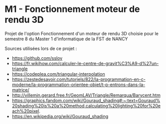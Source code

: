 # M1 - Fonctionnement moteur de rendu 3D

Projet de l'option Fonctionnement d'un moteur de rendu 3D choisie pour le semestre 8 du Master 1 d'informatique de la FST de NANCY

Sources utilisées lors de ce projet : 
- https://github.com/ssloy
- https://fr.wikihow.com/calculer-le-centre-de-gravit%C3%A9-d%27un-triangle
- https://codeplea.com/triangular-interpolation
- https://zestedesavoir.com/tutoriels/822/la-programmation-en-c-moderne/la-programmation-orientee-objet/t-p-entrons-dans-la-matrice/
- http://villemin.gerard.free.fr/GeomLAV/Triangle/Remarqua/Barycent.htm
- https://graphics.fandom.com/wiki/Gouraud_shading#:~:text=Gouraud%20shading%20is%20a%20method,calculating%20lighting%20for%20each%20pixel.
- https://en.wikipedia.org/wiki/Gouraud_shading


